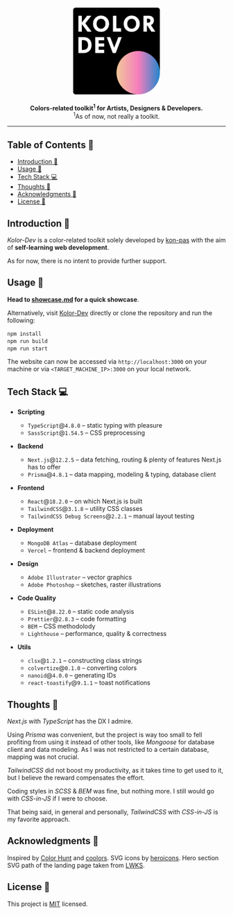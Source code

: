 <p align="center">
  <a href="https://kolor-dev.vercel.app/" target="_blank">
    <picture>
      <source
        media="(prefers-color-scheme: light)"
        srcset="/showcase/assets/kolor_dev_logo_0_light.svg"
      />
      <source
        media="(prefers-color-scheme: dark)"
        srcset="/showcase/assets/kolor_dev_logo_0.svg"
      />
      <img
        alt="Kolor-Dev"
        title="Kolor-Dev"
        src="/showcase/assets/kolor_dev_logo_0.svg"
        width="200"
        style="max-width: 100%;"
      />
    </picture>
  </a>
  <br /><br />
  <b align="center">
    Colors-related toolkit<sup>1</sup> for Artists, Designers & Developers.
  </b>
  <br />
  <span><sup>1</sup>As of now, not really a toolkit.</span>
</p>

---

## Table of Contents 📖 <!-- omit in toc -->

- [Introduction 🔎](#introduction-)
- [Usage 🚀](#usage-)
- [Tech Stack 💻](#tech-stack-)
- [Thoughts 💭](#thoughts-)
- [Acknowledgments 👥](#acknowledgments-)
- [License 📝](#license-)

## Introduction 🔎

_Kolor-Dev_ is a color-related toolkit solely developed by
[kon-pas](https://github.com/kon-pas) with the aim of **self-learning web
development**.

As for now, there is no intent to provide further support.

## Usage 🚀

**Head to [showcase.md](/showcase/showcase.md) for a quick showcase**.

Alternatively, visit [Kolor-Dev](https://kolor-dev.vercel.app/) directly or
clone the repository and run the following:

```bash
npm install
npm run build
npm run start
```

The website can now be accessed via `http://localhost:3000` on your machine or
via `<TARGET_MACHINE_IP>:3000` on your local network.

## Tech Stack 💻

- **Scripting**

  - `TypeScript`@`4.8.0` &ndash; static typing with pleasure
  - `SassScript`@`1.54.5` &ndash; CSS preprocessing

- **Backend**

  - `Next.js`@`12.2.5` &ndash; data fetching, routing & plenty of features
    Next.js has to offer
  - `Prisma`@`4.8.1` &ndash; data mapping, modeling & typing, database client

- **Frontend**

  - `React`@`18.2.0` &ndash; on which Next.js is built
  - `TailwindCSS`@`3.1.8` &ndash; utility CSS classes
  - `TailwindCSS Debug Screens`@`2.2.1` &ndash; manual layout testing

- **Deployment**

  - `MongoDB Atlas` &ndash; database deployment
  - `Vercel` &ndash; frontend & backend deployment

- **Design**

  - `Adobe Illustrator` &ndash; vector graphics
  - `Adobe Photoshop` &ndash; sketches, raster illustrations

- **Code Quality**

  - `ESLint`@`8.22.0` &ndash; static code analysis
  - `Prettier`@`2.8.3` &ndash; code formatting
  - `BEM` &ndash; CSS methodolody
  - `Lighthouse` &ndash; performance, quality & correctness

- **Utils**

  - `clsx`@`1.2.1` &ndash; constructing class strings
  - `colvertize`@`0.1.0` &ndash; converting colors
  - `nanoid`@`4.0.0` &ndash; generating IDs
  - `react-toastify`@`9.1.1` &ndash; toast notifications

## Thoughts 💭

_Next.js_ with _TypeScript_ has the DX I admire.

Using _Prisma_ was convenient, but the project is way too small to fell
profiting from using it instead of other tools, like _Mongoose_ for database
client and data modeling. As I was not restricted to a certain database, mapping
was not crucial.

_TailwindCSS_ did not boost my productivity, as it takes time to get used to it,
but I believe the reward compensates the effort.

Coding styles in _SCSS_ & _BEM_ was fine, but nothing more. I still would go
with _CSS-in-JS_ if I were to choose.

That being said, in general and personally, _TailwindCSS_ with _CSS-in-JS_ is my
favorite approach.

## Acknowledgments 👥

Inspired by [Color Hunt](https://colorhunt.co/) and
[coolors](https://coolors.co/). SVG icons by
[heroicons](https://heroicons.com/). Hero section SVG path of the landing page
taken from [LWKS](https://lwks.com/lightworks-features/).

## License 📝

This project is [MIT](/LICENSE.md) licensed.
